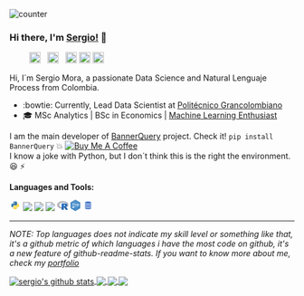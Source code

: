 ![counter](https://enh3txfdxq3wx3i.m.pipedream.net)

### Hi there, I'm [Sergio!](https://sergiomora03.github.io) 👋

&nbsp;&nbsp; &nbsp;&nbsp; &nbsp;&nbsp;
<a href="https://dev.to/sergiomorapardo"><img height="20" src="https://avatars2.githubusercontent.com/u/13521919?s=200&v=4" width="20"></a>&nbsp;&nbsp;
<a href="https://twitter.com/sergiomora03"><img height="20" src="https://github.com/WaylonWalker/WaylonWalker/blob/main/icon/twitter.png?raw=true" width="20"></a>&nbsp;&nbsp;
<a href="https://instagram.com/sergiomora123"><img height="20" src="https://github.com/WaylonWalker/WaylonWalker/blob/main/icon/instagram.jpg?raw=true" width="20"></a>
<a href="https://www.buymeacoffee.com/sergiomorapardo"><img height="20" src="https://github.com/WaylonWalker/WaylonWalker/blob/main/icon/by-me-a-coffee.png?raw=true" width="20"></a>
<a href="https://www.linkedin.com/in/sergiomorapardo//"><img height="20" src="https://github.com/WaylonWalker/WaylonWalker/blob/main/icon/linkedin.png?raw=true" width="20"></a>



Hi, I´m Sergio Mora, a passionate Data Science and Natural Lenguaje Process from Colombia.

- :bowtie: Currently, Lead Data Scientist at [Politécnico Grancolombiano](https://www.poli.edu.co/)
- 🎓 MSc Analytics | BSc in Economics | [Machine Learning Enthusiast](https://www.canva.com/design/DADhSYqSGD4/1rn2crvsGf4aLQNChQLlJA/view?utm_content=DADhSYqSGD4&utm_campaign=designshare&utm_medium=link&utm_source=sharebutton)

I am the main developer of [BannerQuery](https://pypi.org/project/BannerQuery/) project. Check it! ```pip install BannerQuery``` :boom: <a href="https://www.buymeacoffee.com/sergiomorapardo" target="_blank"><img src="https://cdn.buymeacoffee.com/buttons/default-yellow.png" alt="Buy Me A Coffee" width="100" ></a></br>
I know a joke with Python, but I don´t think this is the right the environment. :laughing: ⚡

**Languages and Tools:**

<code><img height="20" src="https://raw.githubusercontent.com/github/explore/80688e429a7d4ef2fca1e82350fe8e3517d3494d/topics/python/python.png"></code>
<code><img height="20" src="https://github.com/keras-team/keras-io/blob/master/theme/img/k-logo.png?raw=true"></code>
<code><img height="20" src="https://github.com/scikit-learn/scikit-learn/blob/master/doc/logos/scikit-learn-logo-notext.png?raw=true?raw=true"></code>
<code><img height="20" src="https://raw.githubusercontent.com/pandas-dev/pandas/094c7ca008643dae47fe64345c6cd04e3fc50d6d/web/pandas/static/img/pandas_mark.svg?raw=true?raw=true"></code>
<code><img height="20" src="https://raw.githubusercontent.com/github/explore/80688e429a7d4ef2fca1e82350fe8e3517d3494d/topics/r/r.png"></code>
<code><img height="20" src="https://github.com/rstudio/shiny/blob/master/man/figures/logo.png?raw=true"></code>
<code><img height="20" src="https://raw.githubusercontent.com/github/explore/80688e429a7d4ef2fca1e82350fe8e3517d3494d/topics/sql/sql.png"></code>

---

*NOTE: Top languages does not indicate my skill level or something like that, it's a github metric of which languages i have the most code on github, it's a new feature of _github-readme-stats_. If you want to know more about me, check my [portfolio](https://sergiomora03.github.io)*  

<a href="https://github.com/sergiomora03/sergiomora03">
  <img align="center" src="https://github-readme-stats.vercel.app/api?username=sergiomora03&show_icons=true&include_all_commits=true&theme=dark" alt="sergio's github stats" />
</a>
<a href="https://github.com/sergiomora03/sergiomora03">
  <!-- Change the `github-readme-stats.anuraghazra1.vercel.app` to `github-readme-stats.vercel.app` 
    <img align="center" src="https://github-readme-stats.vercel.app/api/top-langs/?username=sergiomora03&layout=compact&theme=radical" /> -->
  <img align="center" src="https://github-readme-stats.vercel.app/api/top-langs/?username=sergiomora03&layout=compact&theme=dark" />
</a>

<a href="https://github.com/sergiomora03/BannerQuery">
  <!-- Change the `github-readme-stats.anuraghazra1.vercel.app` to `github-readme-stats.vercel.app`  -->
  <img align="center" src="https://github-readme-stats.vercel.app/api/pin/?username=sergiomora03&repo=BannerQuery&theme=dark" />
</a>    
<a href="https://github.com/sergiomora03/sergiomora03.github.io">
  <!-- Change the `github-readme-stats.anuraghazra1.vercel.app` to `github-readme-stats.vercel.app`  -->
  <img align="center" src="https://github-readme-stats.vercel.app/api/pin/?username=sergiomora03&repo=sergiomora03.github.io&theme=dark" />
</a>


<!--

**sergiomora03/sergimora03** is a ✨ _special_ ✨ repository because its `README.md` (this file) appears on your GitHub profile.

https://www.geeksforgeeks.org/how-to-add-a-readme-to-your-github-profile/

![Github stats](https://github-readme-stats.vercel.app/api?username=sergiomora03)
![ReadMe Card](https://github-readme-stats.vercel.app/api/pin/?username=sergiomora03&repo=BannerQuery)

Opcion 1
<p align='center'>
<a href="https://dev.to/sergiomorapardo"><img height="20" src="https://raw.githubusercontent.com/WaylonWalker/WaylonWalker/main/icon/dev.png" width="20"></a>&nbsp;&nbsp;
<a href="https://twitter.com/sergiomora16"><img height="20" src="https://github.com/WaylonWalker/WaylonWalker/blob/main/icon/twitter.png?raw=true" width="20"></a>&nbsp;&nbsp;
<a href="https://instagram.com/sergiomora123"><img height="20" src="https://github.com/WaylonWalker/WaylonWalker/blob/main/icon/instagram.jpg?raw=true" width="20"></a>&nbsp;&nbsp; 
<a href="https://www.buymeacoffee.com/sergiomorapardo"><img height="20" src="https://github.com/WaylonWalker/WaylonWalker/blob/main/icon/by-me-a-coffee.png?raw=true" width="20"></a>
<a href="https://www.linkedin.com/in/sergiomorapardo//"><img height="20" src="https://github.com/WaylonWalker/WaylonWalker/blob/main/icon/linkedin.png?raw=true" width="20"></a>
</p>


Opción 2
<a href="https://www.linkedin.com/in/sergiomorapardo/" title="Linkedin"><img src="https://haifengjin.com/img/linkedin.svg" width="20"></a>&nbsp; &nbsp;
<a href="https://sergiomora03.github.io/" title="GitHub"><img src="https://haifengjin.com/img/github.svg" width="20"></a>&nbsp; &nbsp;
<a href="mailto:sergiomora823@gmail.com" title="E-mail"><img src="https://haifengjin.com/img/mail.svg" width="20"></a>&nbsp; &nbsp;
<a href="https://www.canva.com/design/DADhSYqSGD4/1rn2crvsGf4aLQNChQLlJA/view?utm_content=DADhSYqSGD4&utm_campaign=designshare&utm_medium=link&utm_source=sharebutton" title="Resume"><img src="https://haifengjin.com/img/scholar.svg" width="20"></a>


Here are some ideas to get you started:

- 🔭 I’m currently working on ...
- 🌱 I’m currently learning ...
- 👯 I’m looking to collaborate on ...
- 🤔 I’m looking for help with ...
- 💬 Ask me about my **Python library** [BannerQuery](https://pypi.org/project/BannerQuery/) -> Check it! ```pip install BannerQuery``` :boom:
- 📫 How to reach me: [sergiomora03.github.io](https://sergiomora03.github.io/)
- 😄 Pronouns: ...
- ⚡ Fun fact: ...
-->
